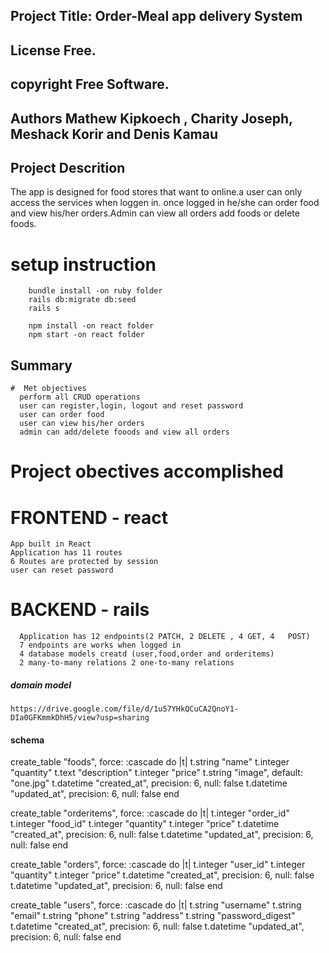 
## Project Title: Order-Meal app delivery System

## License Free.
## copyright Free Software.

## Authors Mathew Kipkoech , Charity Joseph, Meshack Korir and Denis Kamau

## Project Descrition
  The app is designed for food stores that want to online.a user can only access the services when loggen in. once logged in he/she can order food and view his/her orders.Admin can view all orders add foods or delete foods.


# setup instruction
        bundle install -on ruby folder
        rails db:migrate db:seed
        rails s

        npm install -on react folder
        npm start -on react folder

##  Summary
    #  Met objectives 
      perform all CRUD operations
      user can register,login, logout and reset password
      user can order food
      user can view his/her orders
      admin can add/delete fooods and view all orders

# Project obectives accomplished
  # FRONTEND - react
    App built in React
    Application has 11 routes
    6 Routes are protected by session
    user can reset password

  # BACKEND - rails
      Application has 12 endpoints(2 PATCH, 2 DELETE , 4 GET, 4   POST)
      7 endpoints are works when logged in
      4 database models creatd (user,food,order and orderitems)
      2 many-to-many relations 2 one-to-many relations



##### domain model

    https://drive.google.com/file/d/1u57YHkQCuCA2QnoY1-DIa0GFKmmkDhH5/view?usp=sharing

####   schema
  create_table "foods", force: :cascade do |t|
    t.string "name"
    t.integer "quantity"
    t.text "description"
    t.integer "price"
    t.string "image", default: "one.jpg"
    t.datetime "created_at", precision: 6, null: false
    t.datetime "updated_at", precision: 6, null: false
  end

  create_table "orderitems", force: :cascade do |t|
    t.integer "order_id"
    t.integer "food_id"
    t.integer "quantity"
    t.integer "price"
    t.datetime "created_at", precision: 6, null: false
    t.datetime "updated_at", precision: 6, null: false
  end

  create_table "orders", force: :cascade do |t|
    t.integer "user_id"
    t.integer "quantity"
    t.integer "price"
    t.datetime "created_at", precision: 6, null: false
    t.datetime "updated_at", precision: 6, null: false
  end

  create_table "users", force: :cascade do |t|
    t.string "username"
    t.string "email"
    t.string "phone"
    t.string "address"
    t.string "password_digest"
    t.datetime "created_at", precision: 6, null: false
    t.datetime "updated_at", precision: 6, null: false
  end

